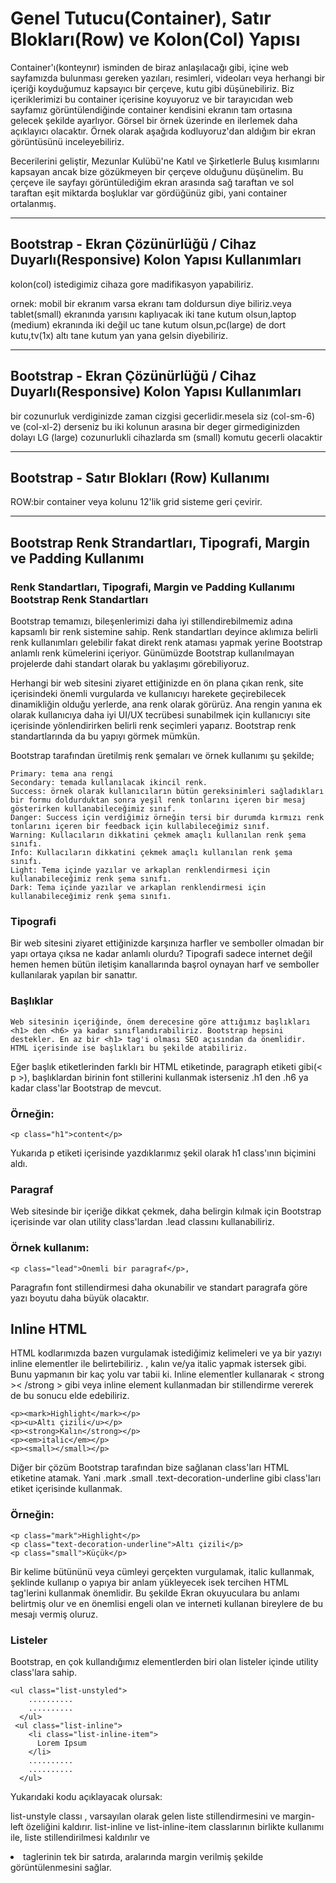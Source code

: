 # Genel Tutucu(Container), Satır Blokları(Row) ve Kolon(Col) Yapısı
Container'ı(konteynır) isminden de biraz anlaşılacağı gibi, içine web sayfamızda bulunması gereken yazıları, resimleri, videoları veya herhangi bir içeriği koyduğumuz kapsayıcı bir çerçeve, kutu gibi düşünebiliriz. Biz içeriklerimizi bu container içerisine koyuyoruz ve bir tarayıcıdan web sayfamız görüntülendiğinde container kendisini ekranın tam ortasına gelecek şekilde ayarlıyor. Görsel bir örnek üzerinde en ilerlemek daha açıklayıcı olacaktır. Örnek olarak aşağıda kodluyoruz'dan aldığım bir ekran görüntüsünü inceleyebiliriz.


Becerilerini geliştir, Mezunlar Kulübü'ne Katıl ve Şirketlerle Buluş kısımlarını kapsayan ancak bize gözükmeyen bir çerçeve olduğunu düşünelim. Bu çerçeve ile sayfayı görüntülediğim ekran arasında sağ taraftan ve sol taraftan eşit miktarda boşluklar var gördüğünüz gibi, yani container ortalanmış.

----
## Bootstrap - Ekran Çözünürlüğü / Cihaz Duyarlı(Responsive) Kolon Yapısı Kullanımları
kolon(col) istedigimiz cihaza gore madifikasyon yapabiliriz.

ornek:
mobil bir ekranım varsa ekranı tam doldursun diye biliriz.veya tablet(small) ekranında yarısını kaplıyacak iki tane kutum olsun,laptop (medium) ekranında iki değil uc tane kutum olsun,pc(large) de dort kutu,tv(1x) altı tane kutum yan yana gelsin diyebiliriz.

----
## Bootstrap - Ekran Çözünürlüğü / Cihaz Duyarlı(Responsive) Kolon Yapısı Kullanımları

bir cozunurluk verdiginizde zaman cizgisi gecerlidir.mesela siz (col-sm-6) ve (col-xl-2) derseniz bu iki kolunun arasına bir deger girmediginizden dolayı LG (large) cozunurlukli cihazlarda sm (small) komutu gecerli olacaktir

----
## Bootstrap - Satır Blokları (Row) Kullanımı
ROW:bir container veya kolunu 12'lik grid sisteme geri çevirir.

----
## Bootstrap Renk Strandartları, Tipografi, Margin ve Padding Kullanımı

###   Renk Standartları, Tipografi, Margin ve Padding Kullanımı Bootstrap Renk Standartları

Bootstrap temamızı, bileşenlerimizi daha iyi stillendirebilmemiz adına kapsamlı bir renk sistemine sahip. Renk standartları deyince aklımıza belirli renk kullanımları gelebilir fakat direkt renk ataması yapmak yerine Bootstrap anlamlı renk kümelerini içeriyor. Günümüzde Bootstrap kullanılmayan projelerde dahi standart olarak bu yaklaşımı görebiliyoruz.

Herhangi bir web sitesini ziyaret ettiğinizde en ön plana çıkan renk, site içerisindeki önemli vurgularda ve kullanıcıyı harekete geçirebilecek dinamikliğin olduğu yerlerde, ana renk olarak görürüz. Ana rengin yanına ek olarak kullanıcıya daha iyi UI/UX tecrübesi sunabilmek için kullanıcıyı site içerisinde yönlendirirken belirli renk seçimleri yaparız. Bootstrap renk standartlarında da bu yapıyı görmek mümkün.

Bootstrap tarafından üretilmiş renk şemaları ve örnek kullanımı şu şekilde;

        
    Primary: tema ana rengi
    Secondary: temada kullanılacak ikincil renk.
    Success: örnek olarak kullanıcıların bütün gereksinimleri sağladıkları bir formu doldurduktan sonra yeşil renk tonlarını içeren bir mesaj gösterirken kullanabileceğimiz sınıf.
    Danger: Success için verdiğimiz örneğin tersi bir durumda kırmızı renk tonlarını içeren bir feedback için kullabileceğimiz sınıf.
    Warning: Kullacıların dikkatini çekmek amaçlı kullanılan renk şema sınıfı.
    Info: Kullacıların dikkatini çekmek amaçlı kullanılan renk şema sınıfı.
    Light: Tema içinde yazılar ve arkaplan renklendirmesi için kullanabileceğimiz renk şema sınıfı.
    Dark: Tema içinde yazılar ve arkaplan renklendirmesi için kullanabileceğimiz renk şema sınıfı.

### Tipografi

Bir web sitesini ziyaret ettiğinizde karşınıza harfler ve semboller olmadan bir yapı ortaya çıksa ne kadar anlamlı olurdu? Tipografi sadece internet değil hemen hemen bütün iletişim kanallarında başrol oynayan harf ve semboller kullanılarak yapılan bir sanattır.

### Başlıklar
````
Web sitesinin içeriğinde, önem derecesine göre attığımız başlıkları <h1> den <h6> ya kadar sınıflandırabiliriz. Bootstrap hepsini destekler. En az bir <h1> tag'i olması SEO açısından da önemlidir. HTML içerisinde ise başlıkları bu şekilde atabiliriz.
````
Eğer başlık etiketlerinden farklı bir HTML etiketinde, paragraph etiketi gibi(<  p  >), başlıklardan birinin font stillerini kullanmak isterseniz .h1 den .h6 ya kadar class'lar Bootstrap de mevcut.

### Örneğin:

````
<p class="h1">content</p>
````
Yukarıda p etiketi içerisinde yazdıklarımız şekil olarak h1 class'ının biçimini aldı.

### Paragraf
Web sitesinde bir içeriğe dikkat çekmek, daha belirgin kılmak için Bootstrap içerisinde var olan utility class'lardan .lead classını kullanabiliriz.

### Örnek kullanım:

````
<p class="lead">Önemli bir paragraf</p>,
````
Paragrafın font stillendirmesi daha okunabilir ve standart paragrafa göre yazı boyutu daha büyük olacaktır.

## Inline HTML

HTML kodlarımızda bazen vurgulamak istediğimiz kelimeleri ve ya bir yazıyı inline elementler ile belirtebiliriz. , kalın ve/ya italic yapmak istersek gibi. Bunu yapmanın bir kaç yolu var tabii ki. Inline elementler kullanarak <  strong  ><  /strong  > gibi veya inline element kullanmadan bir stillendirme vererek de bu sonucu elde edebiliriz.
````
<p><mark>Highlight</mark></p>
<p><u>Altı çizili</u></p>
<p><strong>Kalın</strong></p>
<p><em>italic</em></p>
<p><small></small></p>
````
Diğer bir çözüm Bootstrap tarafından bize sağlanan class'ları HTML etiketine atamak. Yani .mark .small .text-decoration-underline gibi class'ları etiket içerisinde kullanmak.

### Örneğin:
````
<p class="mark">Highlight</p>
<p class="text-decoration-underline">Altı çizili</p>
<p class="small">Küçük</p>
````
Bir kelime bütününü veya cümleyi gerçekten vurgulamak, italic kullanmak, şeklinde kullanıp o yapıya bir anlam yükleyecek isek tercihen HTML tag'lerini kullanmak önemlidir. Bu şekilde Ekran okuyuculara bu anlamı belirtmiş olur ve en önemlisi engeli olan ve interneti kullanan bireylere de bu mesajı vermiş oluruz.

### Listeler
Bootstrap, en çok kullandığımız elementlerden biri olan listeler içinde utility class'lara sahip.

````
<ul class="list-unstyled">
    ..........
    ..........
  </ul>
 <ul class="list-inline">
    <li class="list-inline-item">
      Lorem Ipsum
    </li>
    ..........
    ..........
  </ul>
  ````
  Yukarıdaki kodu açıklayacak olursak:
  
  list-unstyle classı , varsayılan olarak gelen liste stillendirmesini ve margin-left özeliğini kaldırır.
list-inline ve list-inline-item classlarının birlikte kullanımı ile, liste stillendirilmesi kaldırılır ve <li> taglerinin tek bir satırda, aralarında margin verilmiş şekilde görüntülenmesini sağlar.